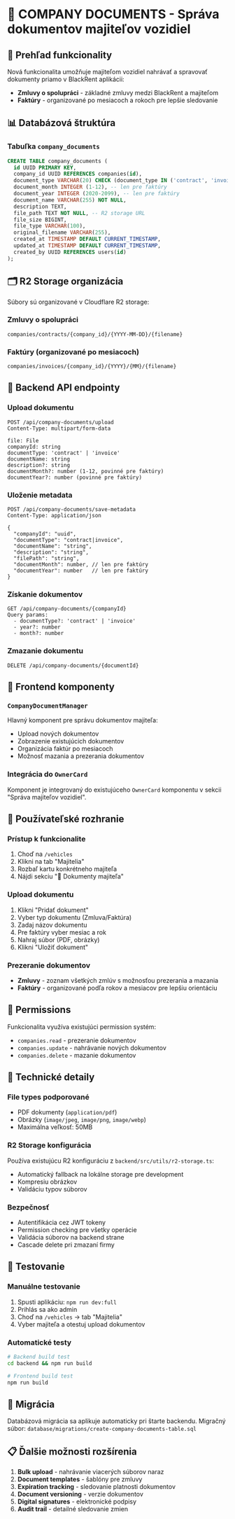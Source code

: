 # 📄 COMPANY DOCUMENTS - Správa dokumentov majiteľov vozidiel

## 🎯 Prehľad funkcionality

Nová funkcionalita umožňuje majiteľom vozidiel nahrávať a spravovať dokumenty priamo v BlackRent aplikácii:
- **Zmluvy o spolupráci** - základné zmluvy medzi BlackRent a majiteľom
- **Faktúry** - organizované po mesiacoch a rokoch pre lepšie sledovanie

## 📊 Databázová štruktúra

### Tabuľka `company_documents`
```sql
CREATE TABLE company_documents (
  id UUID PRIMARY KEY,
  company_id UUID REFERENCES companies(id),
  document_type VARCHAR(20) CHECK (document_type IN ('contract', 'invoice')),
  document_month INTEGER (1-12), -- len pre faktúry
  document_year INTEGER (2020-2099), -- len pre faktúry
  document_name VARCHAR(255) NOT NULL,
  description TEXT,
  file_path TEXT NOT NULL, -- R2 storage URL
  file_size BIGINT,
  file_type VARCHAR(100),
  original_filename VARCHAR(255),
  created_at TIMESTAMP DEFAULT CURRENT_TIMESTAMP,
  updated_at TIMESTAMP DEFAULT CURRENT_TIMESTAMP,
  created_by UUID REFERENCES users(id)
);
```

## 🗂️ R2 Storage organizácia

Súbory sú organizované v Cloudflare R2 storage:

### Zmluvy o spolupráci
```
companies/contracts/{company_id}/{YYYY-MM-DD}/{filename}
```

### Faktúry (organizované po mesiacoch)
```
companies/invoices/{company_id}/{YYYY}/{MM}/{filename}
```

## 🔧 Backend API endpointy

### Upload dokumentu
```http
POST /api/company-documents/upload
Content-Type: multipart/form-data

file: File
companyId: string
documentType: 'contract' | 'invoice'
documentName: string
description?: string
documentMonth?: number (1-12, povinné pre faktúry)
documentYear?: number (povinné pre faktúry)
```

### Uloženie metadata
```http
POST /api/company-documents/save-metadata
Content-Type: application/json

{
  "companyId": "uuid",
  "documentType": "contract|invoice",
  "documentName": "string",
  "description": "string",
  "filePath": "string",
  "documentMonth": number, // len pre faktúry
  "documentYear": number   // len pre faktúry
}
```

### Získanie dokumentov
```http
GET /api/company-documents/{companyId}
Query params:
  - documentType?: 'contract' | 'invoice'
  - year?: number
  - month?: number
```

### Zmazanie dokumentu
```http
DELETE /api/company-documents/{documentId}
```

## 🎨 Frontend komponenty

### `CompanyDocumentManager`
Hlavný komponent pre správu dokumentov majiteľa:
- Upload nových dokumentov
- Zobrazenie existujúcich dokumentov
- Organizácia faktúr po mesiacoch
- Možnosť mazania a prezerania dokumentov

### Integrácia do `OwnerCard`
Komponent je integrovaný do existujúceho `OwnerCard` komponentu v sekcii "Správa majiteľov vozidiel".

## 📱 Používateľské rozhranie

### Prístup k funkcionalite
1. Choď na `/vehicles` 
2. Klikni na tab "Majitelia"
3. Rozbaľ kartu konkrétneho majiteľa
4. Nájdi sekciu "📄 Dokumenty majiteľa"

### Upload dokumentu
1. Klikni "Pridať dokument"
2. Vyber typ dokumentu (Zmluva/Faktúra)
3. Zadaj názov dokumentu
4. Pre faktúry vyber mesiac a rok
5. Nahraj súbor (PDF, obrázky)
6. Klikni "Uložiť dokument"

### Prezeranie dokumentov
- **Zmluvy** - zoznam všetkých zmlúv s možnosťou prezerania a mazania
- **Faktúry** - organizované podľa rokov a mesiacov pre lepšiu orientáciu

## 🔐 Permissions

Funkcionalita využíva existujúci permission systém:
- `companies.read` - prezeranie dokumentov
- `companies.update` - nahrávanie nových dokumentov  
- `companies.delete` - mazanie dokumentov

## 🚀 Technické detaily

### File types podporované
- PDF dokumenty (`application/pdf`)
- Obrázky (`image/jpeg`, `image/png`, `image/webp`)
- Maximálna veľkosť: 50MB

### R2 Storage konfigurácia
Používa existujúcu R2 konfiguráciu z `backend/src/utils/r2-storage.ts`:
- Automatický fallback na lokálne storage pre development
- Kompresiu obrázkov
- Validáciu typov súborov

### Bezpečnosť
- Autentifikácia cez JWT tokeny
- Permission checking pre všetky operácie
- Validácia súborov na backend strane
- Cascade delete pri zmazaní firmy

## 🧪 Testovanie

### Manuálne testovanie
1. Spusti aplikáciu: `npm run dev:full`
2. Prihlás sa ako admin
3. Choď na `/vehicles` → tab "Majitelia"
4. Vyber majiteľa a otestuj upload dokumentov

### Automatické testy
```bash
# Backend build test
cd backend && npm run build

# Frontend build test  
npm run build
```

## 🔄 Migrácia

Databázová migrácia sa aplikuje automaticky pri štarte backendu.
Migračný súbor: `database/migrations/create-company-documents-table.sql`

## 📋 Ďalšie možnosti rozšírenia

1. **Bulk upload** - nahrávanie viacerých súborov naraz
2. **Document templates** - šablóny pre zmluvy
3. **Expiration tracking** - sledovanie platnosti dokumentov
4. **Document versioning** - verzie dokumentov
5. **Digital signatures** - elektronické podpisy
6. **Audit trail** - detailné sledovanie zmien
